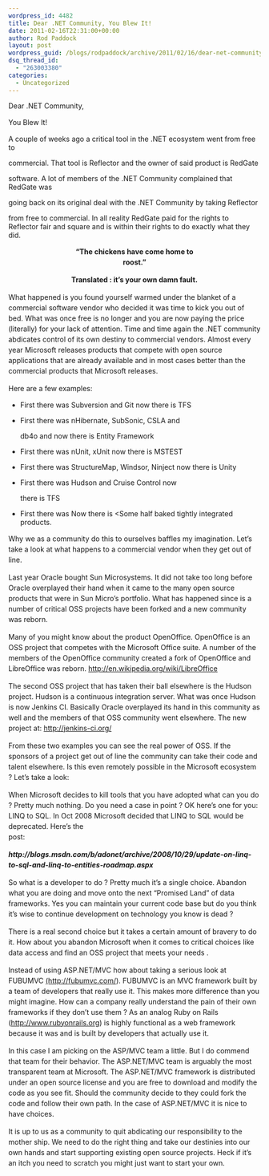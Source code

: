 ```yaml
---
wordpress_id: 4482
title: Dear .NET Community, You Blew It!
date: 2011-02-16T22:31:00+00:00
author: Rod Paddock
layout: post
wordpress_guid: /blogs/rodpaddock/archive/2011/02/16/dear-net-community-you-blew-it.aspx
dsq_thread_id:
  - "263003380"
categories:
  - Uncategorized
---
```

<!--[if gte mso 9]>-->

Dear .NET Community,

<p class="MsoNormal" style="line-height: 150%">
  You Blew It!
</p>

A couple of weeks ago a critical tool in the .NET ecosystem went from free to
  
commercial. That tool is Reflector and the owner of said product is RedGate
  
software. A lot of members of the .NET Community complained that RedGate was
  
going back on its original deal with the .NET Community by taking Reflector
  
from free to commercial. <span></span>In all reality RedGate paid for the rights to Reflector fair and square and is within their rights to do exactly what they did. <span></span>

<p class="MsoNormal" style="text-align: center;line-height: 150%">
  <strong>&#8220;The chickens have come home to<br /> roost.&#8221;</strong>
</p>

<p class="MsoNormal" style="text-align: center;line-height: 150%">
  <strong>Translated : it&#8217;s your own damn fault.</strong>
</p>

<p class="MsoNormal" style="line-height: 150%">
  What happened is you found yourself warmed under the blanket of a commercial software vendor who decided it was time to kick you out of bed. What was once free is no longer and you are now paying the price (literally) for your lack of attention. Time and time again the .NET community abdicates control of its own destiny to commercial vendors. Almost every year Microsoft releases products that compete with open source applications that are already available and in most cases better than the commercial products that Microsoft releases.
</p>

<p class="MsoNormal" style="line-height: 150%">
  Here are a few examples:
</p>

  * <span style="font-family: Symbol"><span><span style="font: 7pt 'Times New Roman'"> </span></span></span>First there was Subversion and Git now there is TFS
  * <span style="font-family: Symbol"></span>First there was nHibernate, SubSonic, CSLA and
  
    db4o and  <span></span>now there is Entity Framework
  * <span style="font-family: Symbol"><span></span></span>First there was nUnit, xUnit now there is MSTEST
  * <span style="font-family: Symbol"></span>First there was StructureMap, Windsor, Ninject now there is Unity
  * <span style="font-family: Symbol"><span><span style="font: 7pt 'Times New Roman'"> </span></span></span>First there was Hudson and Cruise Control now
  
    there is TFS
  * <span style="font-family: Symbol"><span></span></span>First there was <put your OSS project here> Now there is <Some half baked tightly integrated products.

<p class="MsoNormal" style="line-height: 150%">
  Why we as a community do this to ourselves baffles my imagination. <span> </span>Let&#8217;s<br /> take a look at what happens to a commercial vendor when they get out of line.
</p>

<p class="MsoNormal" style="line-height: 150%">
  Last year Oracle bought Sun Microsystems.<span> </span>It did not take too long before Oracle overplayed their hand when it came to the many open source products that were in Sun Micro&#8217;s portfolio. What has happened since is a number of critical OSS projects have been forked and a new community was reborn.
</p>

<p class="MsoNormal" style="line-height: 150%">
  <span> </span>Many of you might know about the product OpenOffice. OpenOffice is an OSS project that competes with the Microsoft Office suite. A number of the members of the OpenOffice community created a fork of OpenOffice and LibreOffice was reborn. <a href="http://en.wikipedia.org/wiki/LibreOffice" target="_blank">http://en.wikipedia.org/wiki/LibreOffice</a>
</p>

<p class="MsoNormal" style="line-height: 150%">
  The second OSS project that has taken their ball elsewhere is the Hudson project. Hudson is a continuous integration server. What was once Hudson is now Jenkins CI.<span> </span>Basically Oracle overplayed its hand in this community as well and the members of that OSS community went elsewhere. The new project at: <a href="http://jenkins-ci.org/" target="_blank">http://jenkins-ci.org/</a>
</p>

<p class="MsoNormal" style="line-height: 150%">
  From these two examples you can see the real power of OSS. If the sponsors of a project get out of line the community can take their code and talent<span> </span>elsewhere. <span> </span>Is this even remotely possible in the Microsoft ecosystem ? Let&#8217;s take a look:
</p>

<p class="MsoNormal" style="line-height: 150%">
  When Microsoft<span> </span>decides to kill tools that you have adopted what can you do ? Pretty much nothing.<span> </span>Do you need a case in point ? OK here&#8217;s one for you: LINQ to SQL.<span> </span>In Oct 2008 Microsoft decided that LINQ to SQL would be deprecated.<span> </span>Here&#8217;s the<br /> post:
</p>

<p class="MsoNormal" style="line-height: 150%">
  <strong><em>http://blogs.msdn.com/b/adonet/archive/2008/10/29/update-on-linq-to-sql-and-linq-to-entities-roadmap.aspx</em></strong>
</p>

<p class="MsoNormal" style="line-height: 150%">
  So what is a developer to do ?<span> </span>Pretty much it&#8217;s a single choice. Abandon what you are doing and move onto the next &#8220;Promised Land&#8221; of data frameworks. Yes you can maintain your current code base but do you think it&#8217;s wise to continue development on technology you know is dead ?
</p>

<p class="MsoNormal" style="line-height: 150%">
  There is a real second choice but it takes a certain amount of bravery to do it. How about you abandon Microsoft when it comes to critical choices like data access and find an OSS project that meets your needs .
</p>

<p class="MsoNormal" style="line-height: 150%">
  Instead of using ASP.NET/MVC how about taking a serious look at FUBUMVC <a href="http://fubumvc.com/" target="_blank">(http://fubumvc.com/</a>). <span> </span>FUBUMVC is an MVC framework built by a team of developers that really use it. <span> </span>This makes more difference than you might imagine.<span> </span>How can a company really understand the pain of their own frameworks if they don&#8217;t use them ? As an analog Ruby on Rails (<a href="http://www.rubyonrails.org" target="_blank">http://www.rubyonrails.org</a>) is highly functional as a web framework because it was and is built by developers that actually use it.
</p>

<p class="MsoNormal" style="line-height: 150%">
  In this case I am picking on the ASP/MVC team a little. But I do commend that team for their behavior. The ASP.NET/MVC team is arguably the most transparent team at Microsoft.<span> </span>The ASP.NET/MVC framework is distributed under an open source license and you are free to download and modify the code as you see fit. Should the community decide to they could fork the code and follow their own path. In the case of ASP.NET/MVC it is nice to have choices.
</p>

<p class="MsoNormal" style="line-height: 150%">
  It is up to us as<span> </span>a community to quit abdicating our responsibility to the mother ship. We need to do the right thing and take our destinies into our own hands and start supporting existing open source projects. Heck if it&#8217;s an itch you need to scratch you might just want to start your own.
</p>